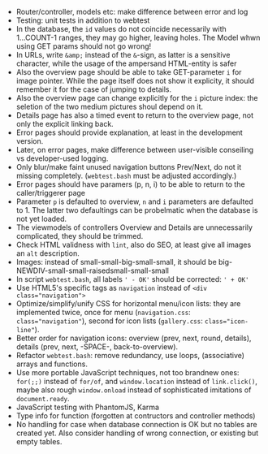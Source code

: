  - Router/controller, models etc: make difference between error and log
 - Testing: unit tests in addition to webtest
 - In the database, the `id` values do not coincide necessarily with 1...COUNT-1 ranges, they may go higher, leaving holes. The Model whwn using GET params should not go wrong!
 - In URLs, write `&amp;` instead of the `&`-sign, as latter is a sensitive character, while the usage of the ampersand HTML-entity is safer
 - Also the overview page should be able to take GET-parameter `i` for image pointer. While the page itself does not show it explicity, it should remember it for the case of jumping to details.
 - Also the overview page can change explicitly for the `i` picture index: the seletion of the two medium pictures shoul depend on it.
 - Details page has also a timed event to return to the overview page, not only the explicit linking back.
 - Error pages should provide explanation, at least in the development version.
 - Later, on error pages, make difference between user-visible conseiling vs developer-used logging.
 - Only blur/make faint unused navigation buttons Prev/Next, do not it missing completely. (`webtest.bash` must be adjusted accordingly.)
 - Error pages should have paramers (p, n, i) to be able to return to the caller/triggerer page
 - Parameter `p` is defaulted to overview, `n` and `i` parameters are defaulted to 1. The latter two defaultings can be probelmatic when the database is not yet loaded.
 - The viewmodels of controllers Overview and Details are unnecessarily complicated, they should be trimmed.
 - Check HTML validness with `lint`, also do SEO, at least give all images an `alt` description.
 - Images: instead of small-small-big-small-small, it should be big-NEWDIV-small-small-raisedsmall-small-small
 - In script `webtest.bash`, all labels `' - OK'` should be corrected: `' + OK'`
 - Use HTML5's specific tags as `navigation` instead of `<div class="navigation">`
 - Optimize/simplify/unify CSS for horizontal menu/icon lists: they are implemented twice, once for menu (`navigation.css`: `class="navigation"`), second for icon lists (`gallery.css`: `class="icon-line"`).
 - Better order for navigation icons: overview (prev, next, round, details), details (prev, next, -SPACE-, back-to-overview).
 - Refactor `webtest.bash`: remove redundancy, use loops, (associative) arrays and functions.
 - Use more portable JavaScript techniques, not too brandnew ones: `for(;;)` instead of `for/of`, and `window.location` instead of `link.click()`, maybe also rough `window.onload` instead of sophisticated imitations of `document.ready`.
 - JavaScript testing with PhantomJS, Karma
 - Type info for function (forgotten at contructors and controller methods)
 - No handling for case when database connection is OK but no tables are created yet. Also consider handling of wrong connection, or existing but empty tables.
